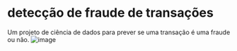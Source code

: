 # detecção de fraude de transações
Um projeto de ciência de dados para prever se uma transação é uma fraude ou não.
![image](https://user-images.githubusercontent.com/82065728/128082588-65389cd4-e967-4837-bbc8-caae021a5812.png)
